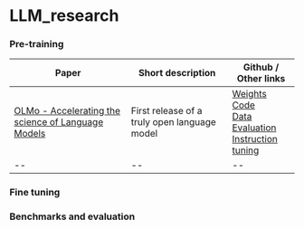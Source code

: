 # LLM_research

### Pre-training
Paper | Short description | Github / Other links  
------|------|--    
[OLMo - Accelerating the science of Language Models](https://arxiv.org/pdf/2402.00838v2.pdf) | First release of a truly open language model | [Weights](https://huggingface.co/allenai/OLMo-7B) <br> [Code](https://github.com/allenai/OLMo) <br> [Data](https://huggingface.co/datasets/allenai/dolma) <br> [Evaluation](https://github.com/allenai/OLMo-Eval) <br> [Instruction tuning](https://github.com/allenai/open-instruct)   
--|--|--   
  


### Fine tuning

### Benchmarks and evaluation

